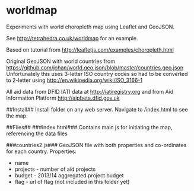worldmap
========

Experiments with world choropleth map using Leaflet and GeoJSON.

See http://tetrahedra.co.uk/worldmap for an example.

Based on tutorial from http://leafletjs.com/examples/choropleth.html

Original GeoJSON with world countries from https://github.com/johan/world.geo.json/blob/master/countries.geo.json 
Unfortunately this uses 3-letter ISO country codes so had to be converted to 2-letter using http://en.wikipedia.org/wiki/ISO_3166-1

All aid data from DFID IATI data at http://iatiregistry.org and from Aid Information Platform http://aipbeta.dfid.gov.uk

##Install##
Install folder on any web server. Navigate to /index.html to see the map.

##Files##
###index.html###
Contains main js for initiating the map, referencing the data files

###countries2.js###
GeoJSON file with both properties and co-ordinates for each country.
Properties:
* name
* projects - number of aid projects
* budget - 2013/14 aggregated project budget
* flag - url of flag (not included in this folder yet)


